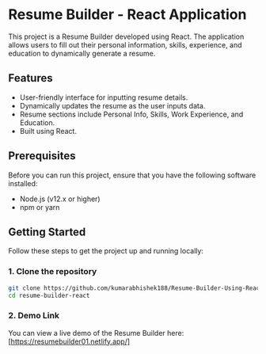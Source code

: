 # Resume Builder - React Application

This project is a Resume Builder developed using React. The application allows users to fill out their personal information, skills, experience, and education to dynamically generate a resume.

## Features

- User-friendly interface for inputting resume details.
- Dynamically updates the resume as the user inputs data.
- Resume sections include Personal Info, Skills, Work Experience, and Education.
- Built using React.

## Prerequisites

Before you can run this project, ensure that you have the following software installed:

- Node.js (v12.x or higher)
- npm or yarn

## Getting Started

Follow these steps to get the project up and running locally:

### 1. Clone the repository

```bash
git clone https://github.com/kumarabhishek188/Resume-Builder-Using-React.git
cd resume-builder-react
```

### 2. Demo Link

You can view a live demo of the Resume Builder here: [https://resumebuilder01.netlify.app/]

